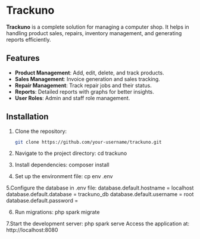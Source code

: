 # Trackuno

**Trackuno** is a complete solution for managing a computer shop. It helps in handling product sales, repairs, inventory management, and generating reports efficiently.

## Features

- **Product Management**: Add, edit, delete, and track products.
- **Sales Management**: Invoice generation and sales tracking.
- **Repair Management**: Track repair jobs and their status.
- **Reports**: Detailed reports with graphs for better insights.
- **User Roles**: Admin and staff role management.

## Installation

1. Clone the repository:
   ```bash
   git clone https://github.com/your-username/trackuno.git
   
2. Navigate to the project directory:
   cd trackuno

3. Install dependencies:
    composer install
   
5. Set up the environment file:
   cp env .env
   
5.Configure the database in .env file:
  database.default.hostname = localhost
  database.default.database = trackuno_db
  database.default.username = root
  database.default.password =
  
6. Run migrations:
   php spark migrate

7.Start the development server:
  php spark serve
  Access the application at: http://localhost:8080
